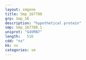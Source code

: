 ```yaml
---
layout: smgene
title: Smp_167780
grp: Smp_16
description: "hypothetical protein"
smp: Smp_167780.1
uniprot: "G4VRN7"
length:   516
cdd: "ns"
kk: ns
categories: sm
---
```

